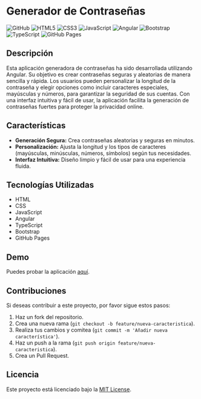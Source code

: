 # Generador de Contraseñas

![GitHub](https://img.shields.io/badge/GitHub-Juego%20de%20la%20Serpiente-181717?style=flat-square&logo=github)
![HTML5](https://img.shields.io/badge/HTML5-100000?style=flat-square&logo=html5&logoColor=white)
![CSS3](https://img.shields.io/badge/CSS3-100000?style=flat-square&logo=css3&logoColor=white)
![JavaScript](https://img.shields.io/badge/JavaScript-100000?style=flat-square&logo=javascript&logoColor=white)
![Angular](https://img.shields.io/badge/Angular-100000?style=flat-square&logo=angular&logoColor=white)
![Bootstrap](https://img.shields.io/badge/Bootstrap-100000?style=flat-square&logo=bootstrap&logoColor=white)
![TypeScript](https://img.shields.io/badge/TypeScript-100000?style=flat-square&logo=typescript&logoColor=white)
![GitHub Pages](https://img.shields.io/badge/Deployed%20on-GitHub%20Pages-4078c0?style=flat-square&logo=githubpages)


## Descripción

Esta aplicación generadora de contraseñas ha sido desarrollada utilizando Angular. Su objetivo es crear contraseñas seguras y aleatorias de manera sencilla y rápida. Los usuarios pueden personalizar la longitud de la contraseña y elegir opciones como incluir caracteres especiales, mayúsculas y números, para garantizar la seguridad de sus cuentas. Con una interfaz intuitiva y fácil de usar, la aplicación facilita la generación de contraseñas fuertes para proteger la privacidad online.

## Características

- **Generación Segura:** Crea contraseñas aleatorias y seguras en minutos.
- **Personalización:** Ajusta la longitud y los tipos de caracteres (mayúsculas, minúsculas, números, símbolos) según tus necesidades.
- **Interfaz Intuitiva:** Diseño limpio y fácil de usar para una experiencia fluida.

## Tecnologías Utilizadas

- HTML
- CSS
- JavaScript
- Angular
- TypeScript
- Bootstrap
- GitHub Pages

## Demo

Puedes probar la aplicación [aquí](https://adrianssanz.github.io/passwd-generator/).

## Contribuciones

Si deseas contribuir a este proyecto, por favor sigue estos pasos:

1. Haz un fork del repositorio.
2. Crea una nueva rama (`git checkout -b feature/nueva-caracteristica`).
3. Realiza tus cambios y comitea (`git commit -m 'Añadir nueva característica'`).
4. Haz un push a la rama (`git push origin feature/nueva-caracteristica`).
5. Crea un Pull Request.

## Licencia

Este proyecto está licenciado bajo la [MIT License](LICENSE).
